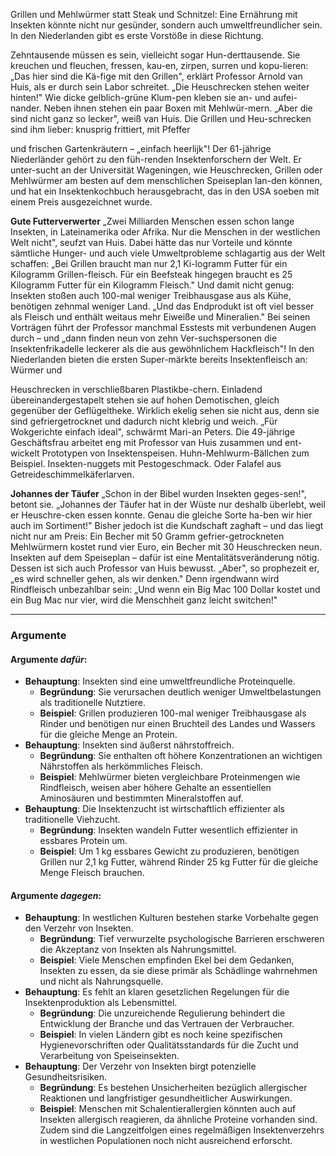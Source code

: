 
Grillen und Mehlwürmer statt Steak und Schnitzel: Eine Ernährung mit Insekten könnte nicht nur gesünder, sondern auch umweltfreundlicher sein. In den Niederlanden gibt es erste Vorstöße in diese Richtung.

Zehntausende müssen es sein, vielleicht sogar Hun-derttausende. Sie kreuchen und fleuchen, fressen, kau-en, zirpen, surren und kopu-lieren: „Das hier sind die Kä-fige mit den Grillen", erklärt Professor Arnold van Huis, als er durch sein Labor schreitet. „Die Heuschrecken stehen weiter hinten!" Wie dicke gelblich-grüne Klum-pen kleben sie an- und aufei-nander. Neben ihnen stehen ein paar Boxen mit Mehlwür-mern. „Aber die sind nicht ganz so lecker", weiß van Huis. Die Grillen und Heu-schrecken sind ihm lieber: knusprig frittiert, mit Pfeffer

und frischen Gartenkräutern – „einfach heerlijk"! Der 61-jährige Niederländer gehört zu den füh-renden Insektenforschern der Welt. Er unter-sucht an der Universität Wageningen, wie Heuschrecken, Grillen oder Mehlwürmer am besten auf dem menschlichen Speiseplan lan-den können, und hat ein Insektenkochbuch herausgebracht, das in den USA soeben mit einem Preis ausgezeichnet wurde.

**Gute Futterverwerter** 
„Zwei Milliarden Menschen essen schon lange Insekten, in Lateinamerika oder Afrika. Nur die Menschen in der westlichen Welt nicht", seufzt van Huis. Dabei hätte das nur Vorteile und könnte sämtliche Hunger- und auch viele Umweltprobleme schlagartig aus der Welt schaffen: „Bei Grillen braucht man nur 2,1 Ki-logramm Futter für ein Kilogramm Grillen-fleisch. Für ein Beefsteak hingegen braucht es 25 Kilogramm Futter für ein Kilogramm Fleisch." Und damit nicht genug: Insekten stoßen auch 100-mal weniger Treibhausgase aus als Kühe, benötigen zehnmal weniger Land. „Und das Endprodukt ist oft viel besser als Fleisch und enthält weitaus mehr Eiweiße und Mineralien." Bei seinen Vorträgen führt der Professor manchmal Esstests mit verbundenen Augen durch – und „dann finden neun von zehn Ver-suchspersonen die Insektenfrikadelle leckerer als die aus gewöhnlichem Hackfleisch"! In den Niederlanden bieten die ersten Super-märkte bereits Insektenfleisch an: Würmer und

Heuschrecken in verschließbaren Plastikbe-chern. Einladend übereinandergestapelt stehen sie auf hohen Demotischen, gleich gegenüber der Geflügeltheke. Wirklich ekelig sehen sie nicht aus, denn sie sind gefriergetrocknet und dadurch nicht klebrig und weich. „Für Wokgerichte einfach ideal", schwärmt Mari-an Peters. Die 49-jährige Geschäftsfrau arbeitet eng mit Professor van Huis zusammen und ent-wickelt Prototypen von Insektenspeisen. Huhn-Mehlwurm-Bällchen zum Beispiel. Insekten-nuggets mit Pestogeschmack. Oder Falafel aus Getreideschimmelkäferlarven.

**Johannes der Täufer**
„Schon in der Bibel wurden Insekten geges-sen!", betont sie. „Johannes der Täufer hat in der Wüste nur deshalb überlebt, weil er Heuschre-cken essen konnte. Genau die gleiche Sorte ha-ben wir hier auch im Sortiment!" Bisher jedoch ist die Kundschaft zaghaft – und das liegt nicht nur am Preis: Ein Becher mit 50 Gramm gefrier-getrockneten Mehlwürmern kostet rund vier Euro, ein Becher mit 30 Heuschrecken neun. Insekten auf dem Speiseplan – dafür ist eine Mentalitätsveränderung nötig. Dessen ist sich auch Professor van Huis bewusst. „Aber", so prophezeit er, „es wird schneller gehen, als wir denken." Denn irgendwann wird Rindfleisch unbezahlbar sein: „Und wenn ein Big Mac 100 Dollar kostet und ein Bug Mac nur vier, wird die Menschheit ganz leicht switchen!"
___
### Argumente

#### Argumente _dafür_:

- **Behauptung**: Insekten sind eine umweltfreundliche Proteinquelle.
    - **Begründung**: Sie verursachen deutlich weniger Umweltbelastungen als traditionelle Nutztiere.
    - **Beispiel**: Grillen produzieren 100-mal weniger Treibhausgase als Rinder und benötigen nur einen Bruchteil des Landes und Wassers für die gleiche Menge an Protein.
- **Behauptung**: Insekten sind äußerst nährstoffreich.
    - **Begründung**: Sie enthalten oft höhere Konzentrationen an wichtigen Nährstoffen als herkömmliches Fleisch.
    - **Beispiel**: Mehlwürmer bieten vergleichbare Proteinmengen wie Rindfleisch, weisen aber höhere Gehalte an essentiellen Aminosäuren und bestimmten Mineralstoffen auf.
- **Behauptung**: Die Insektenzucht ist wirtschaftlich effizienter als traditionelle Viehzucht.
    - **Begründung**: Insekten wandeln Futter wesentlich effizienter in essbares Protein um.
    - **Beispiel**: Um 1 kg essbares Gewicht zu produzieren, benötigen Grillen nur 2,1 kg Futter, während Rinder 25 kg Futter für die gleiche Menge Fleisch brauchen.

#### Argumente _dagegen_:

- **Behauptung**: In westlichen Kulturen bestehen starke Vorbehalte gegen den Verzehr von Insekten.
    - **Begründung**: Tief verwurzelte psychologische Barrieren erschweren die Akzeptanz von Insekten als Nahrungsmittel.
    - **Beispiel**: Viele Menschen empfinden Ekel bei dem Gedanken, Insekten zu essen, da sie diese primär als Schädlinge wahrnehmen und nicht als Nahrungsquelle.
- **Behauptung**: Es fehlt an klaren gesetzlichen Regelungen für die Insektenproduktion als Lebensmittel.
    - **Begründung**: Die unzureichende Regulierung behindert die Entwicklung der Branche und das Vertrauen der Verbraucher.
    - **Beispiel**: In vielen Ländern gibt es noch keine spezifischen Hygienevorschriften oder Qualitätsstandards für die Zucht und Verarbeitung von Speiseinsekten.
- **Behauptung**: Der Verzehr von Insekten birgt potenzielle Gesundheitsrisiken.
    - **Begründung**: Es bestehen Unsicherheiten bezüglich allergischer Reaktionen und langfristiger gesundheitlicher Auswirkungen.
    - **Beispiel**: Menschen mit Schalentierallergien könnten auch auf Insekten allergisch reagieren, da ähnliche Proteine vorhanden sind. Zudem sind die Langzeitfolgen eines regelmäßigen Insektenverzehrs in westlichen Populationen noch nicht ausreichend erforscht.